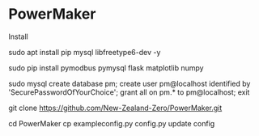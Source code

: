 # PowerMaker
Install

sudo apt install pip mysql libfreetype6-dev -y

sudo pip install pymodbus pymysql flask matplotlib numpy

sudo mysql 
create database pm;
create user pm@localhost identified by 'SecurePasswordOfYourChoice';
grant all on pm.* to pm@localhost;
exit

git clone https://github.com/New-Zealand-Zero/PowerMaker.git

cd PowerMaker
cp exampleconfig.py config.py
update config


